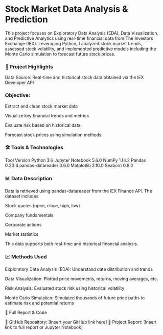 # Stock Market Data Analysis & Prediction
 
This project focuses on Exploratory Data Analysis (EDA), Data Visualization, and Predictive Analytics using real-time financial data from The Investors Exchange (IEX). Leveraging Python, I analyzed stock market trends, assessed stock volatility, and implemented predictive models including the Monte Carlo simulation to forecast future stock prices.

### 🚀 Project Highlights

Data Source: Real-time and historical stock data obtained via the IEX Developer API

### Objective:

Extract and clean stock market data

Visualize key financial trends and metrics

Evaluate risk based on historical data

Forecast stock prices using simulation methods

### 🛠 Tools & Technologies

Tool	Version
Python	3.6
Jupyter Notebook	5.6.0
NumPy	1.14.2
Pandas	0.23.4
pandas-datareader	0.6.0
Matplotlib	2.10.0
Seaborn	0.8.0

### 📊 Data Description

Data is retrieved using pandas-datareader from the IEX Finance API. The dataset includes:

Stock quotes (open, close, high, low)

Company fundamentals

Corporate actions

Market statistics

This data supports both real-time and historical financial analysis.

### 📈 Methods Used

Exploratory Data Analysis (EDA): Understand data distribution and trends

Data Visualization: Plotted price movements, returns, moving averages, etc.

Risk Analysis: Evaluated stock risk using historical volatility

Monte Carlo Simulation: Simulated thousands of future price paths to estimate risk and potential returns

📄 Full Report & Code

📂 GitHub Repository: [Insert your GitHub link here]
📘 Project Report: [Insert link to full report or Jupyter Notebook]
